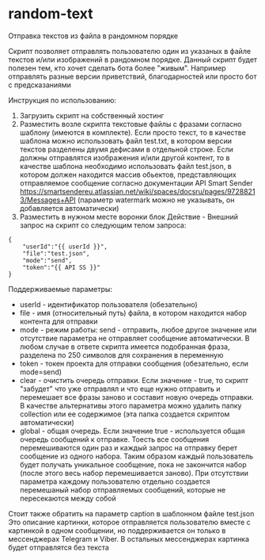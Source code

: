 # random-text
Отправка текстов из файла в рандомном порядке


Скрипт позволяет отправлять пользователю один из указаных в файле текстов и/или изображений в рандомном порядке. Данный скрипт будет полезен тем, кто хочет сделать бота более "живым". Например отправлять разные версии приветствий, благодарностей или просто бот с предсказаниями


Инструкция по использованию:
1. Загрузить скрипт на собственный хостинг
2. Разместить возле скрипта текстовые файлы с фразами согласно шаблону (имеются в комплекте). Если просто текст, то в качестве шаблона можно использовать файл test.txt, в котором версии текстов разделены двумя дефисами в отдельной строке. Если должны отправлятся изображения и/или другой контент, то в качестве шаблона необходимо использовать файл test.json, в котором должен находится массив обьектов, представляющих отправляемое сообщение согласно документации API Smart Sender https://smartsendereu.atlassian.net/wiki/spaces/docsru/pages/97288213/Messages+API (параметр watermark можно не указывать, он добавляется автоматически)
3. Разместить в нужном месте воронки блок Действие - Внешний запрос на скрипт со следующим телом запроса:
```
{
    "userId":"{{ userId }}",
    "file":"test.json",
    "mode":"send",
    "token":"{{ API SS }}"
}
```

Поддерживаемые параметры:
- userId - идентификатор пользователя (обезательно)
- file - имя (относительный путь) файла, в котором находится набор контента для отправки
- mode - режим работы: send - отправить, любое другое значение или отсутствие параметра не отправляет сообщение автоматически. В любом случае в ответе скрипта имеется подобранная фраза, разделена по 250 символов для сохранения в переменную
- token - токен проекта для отправки сообщения (обезательно, если mode=send)
- clear - очистить очередь отправки. Если значение - true, то скрипт "забудет" что уже отправлял и что еще нужно отправить и перемешает все фразы заново и составит новую очередь отправки. В качестве альтернативы этого параметра можно удалить папку collection или ее содержимое (эта папка создается скриптом автоматически)
- global - общая очередь. Если значение true - используется общая очередь сообщений к отправке. Тоесть все сообщения перемешиваются один раз и каждый запрос на отправку берет сообщение из одного набора. Таким образом каждый пользователь будет получать уникальное сообщение, пока не закончится набор (после этого весь набор перемешивается заново). При отсутствии параметра каждому пользователю отдельно создается перемешаный набор отправляемых сообщений, которые не пересекаются между собой



Стоит также обратить на параметр caption в шаблонном файле test.json Это описание картинки, которое отправляется пользователю вместе с картинкой в одном сообщении, но поддерживается он только в мессенджерах Telegram и Viber. В остальных мессенджерах картинка будет отправлятся без текста
